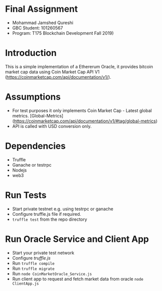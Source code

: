 # Final Assignment

 - Mohammad Jamshed Qureshi
 - GBC Student: 101260567
 - Program: T175 Blockchain Development Fall 2019)

# Introduction

This is a simple implementation of a Ethererum Oracle, it provides bitcoin market cap data using Coin Market Cap API V1 (https://coinmarketcap.com/api/documentation/v1/).

# Assumptions

- For test purposes it only implements Coin Market Cap - Latest global metrics. [Global-Metrics] (https://coinmarketcap.com/api/documentation/v1/#tag/global-metrics)
- API is called with USD conversion only.

# Dependencies

- Truffle
- Ganache or testrpc
- Nodejs
- web3

# Run Tests

- Start private testnet e.g. using testrpc or ganache
- Configure truffle.js file if required.
- `truffle test` from the repo directory

# Run Oracle Service and Client App

- Start your private test network
- Configure *truffle.js*
- Run `truffle compile`
- Run `truffle migrate`
- Run `node CoinMarketOracle_Service.js`
- Run client app to request and fetch market data from oracle
`node ClientApp.js`
